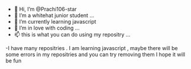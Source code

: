 - 👋 Hi, I’m @Prachi106-star
- 👀 I’m a whitehat junior student ...
- 🌱 I’m currently learning javascript
- 💞️ I’m in love with coding  ...
- 📫 this is what you can do using my repositry ...


-I have many repositries . I am learning javascript , maybe there will be some errors in my repositries and you can try removing them I hope it will be fun 

